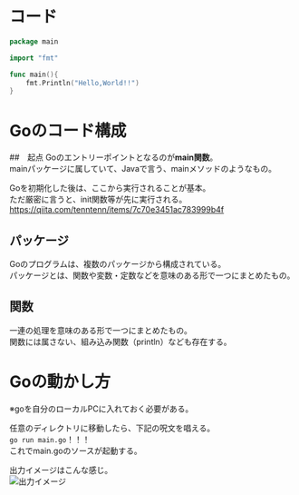 # コード

```go
package main

import "fmt"

func main(){
	fmt.Println("Hello,World!!")
}
```

# Goのコード構成  
##　起点
Goのエントリーポイントとなるのが**main関数**。  
mainパッケージに属していて、Javaで言う、mainメソッドのようなもの。  
  
Goを初期化した後は、ここから実行されることが基本。  
ただ厳密に言うと、init関数等が先に実行される。  
<https://qiita.com/tenntenn/items/7c70e3451ac783999b4f>
  
## パッケージ  
Goのプログラムは、複数のパッケージから構成されている。  
パッケージとは、関数や変数・定数などを意味のある形で一つにまとめたもの。  
  
## 関数
一連の処理を意味のある形で一つにまとめたもの。  
関数には属さない、組み込み関数（println）なども存在する。  

# Goの動かし方  
※goを自分のローカルPCに入れておく必要がある。  
  
任意のディレクトリに移動したら、下記の呪文を唱える。  
```go run main.go```！！！  
これでmain.goのソースが起動する。  
  
出力イメージはこんな感じ。  
![出力イメージ](./img/Hello,World.png)
